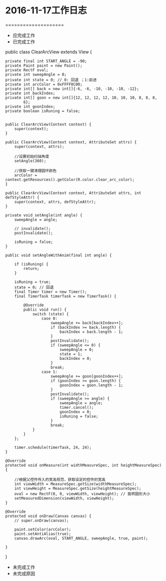 # 2016-11-17工作日志
====================
* 应完成工作
* 已完成工作

public class ClearArcView extends View {

    private final int START_ANGLE = -90;
    private Paint paint = new Paint();
    private RectF oval;
    private int sweepAngle = 0;
    private int state = 0; // 0: 回退 ；1:前进
    private int arcColor = 0xFFFF8C00;
    private int[] back = new int[]{-6, -6, -10, -10, -10, -12};
    private int backIndex;
    private int[] goon = new int[]{12, 12, 12, 12, 10, 10, 10, 8, 8, 8,
            6};
    private int goonIndex;
    private boolean isRuning = false;


    public ClearArcView(Context context) {
        super(context);
    }

    public ClearArcView(Context context, AttributeSet attrs) {
        super(context, attrs);

        //设置初始扫描角度
        setAngle(360);

        //获取一键清理圆环颜色
        arcColor = context.getResources().getColor(R.color.clear_arc_color);
    }

    public ClearArcView(Context context, AttributeSet attrs, int defStyleAttr) {
        super(context, attrs, defStyleAttr);
    }

    private void setAngle(int angle) {
        sweepAngle = angle;

        // invalidate();
        postInvalidate();

        isRuning = false;
    }

    public void setAngleWithAnim(final int angle) {

        if (isRuning) {
            return;
        }

        isRuning = true;
        state = 0; // 回退
        final Timer timer = new Timer();
        final TimerTask timerTask = new TimerTask() {

            @Override
            public void run() {
                switch (state) {
                    case 0:
                        sweepAngle += back[backIndex++];
                        if (backIndex >= back.length) {
                            backIndex = back.length - 1;
                        }
                        postInvalidate();
                        if (sweepAngle <= 0) {
                            sweepAngle = 0;
                            state = 1;
                            backIndex = 0;
                        }
                        break;
                    case 1:
                        sweepAngle += goon[goonIndex++];
                        if (goonIndex >= goon.length) {
                            goonIndex = goon.length - 1;
                        }
                        postInvalidate();
                        if (sweepAngle >= angle) {
                            sweepAngle = angle;
                            timer.cancel();
                            goonIndex = 0;
                            isRuning = false;
                        }
                        break;
                }
            }
        };

        timer.schedule(timerTask, 24, 24);
    }

    @Override
    protected void onMeasure(int widthMeasureSpec, int heightMeasureSpec) {

        //根据父控件传入的宽高规范，获取设定的控件的宽高
        int viewWidth = MeasureSpec.getSize(widthMeasureSpec);
        int viewHeight = MeasureSpec.getSize(heightMeasureSpec);
        oval = new RectF(0, 0, viewWidth, viewHeight); // 旋转圆形大小
        setMeasuredDimension(viewWidth, viewHeight);
    }

    @Override
    protected void onDraw(Canvas canvas) {
        // super.onDraw(canvas);

        paint.setColor(arcColor);
        paint.setAntiAlias(true);
        canvas.drawArc(oval, START_ANGLE, sweepAngle, true, paint);

    }
}
* 未完成工作
* 未完成原因
